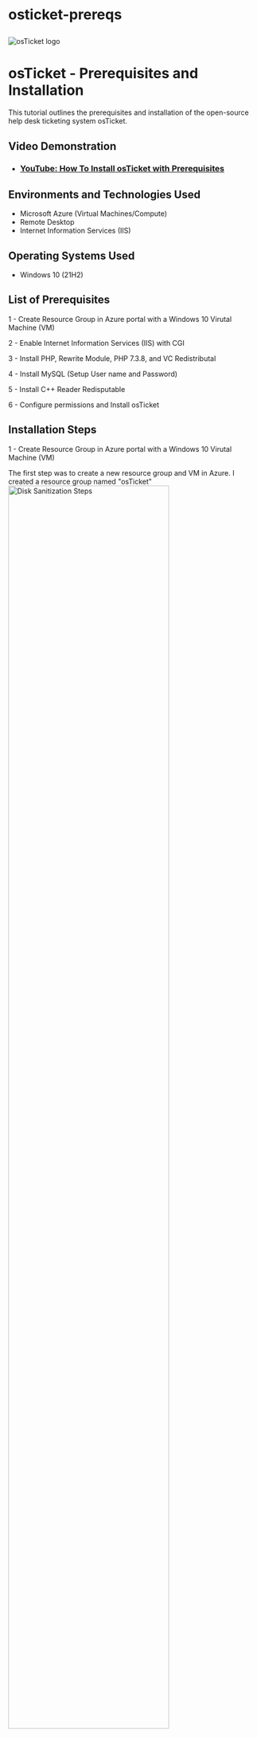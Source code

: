 # osticket-prereqs<p align="center">
<img src="https://i.imgur.com/Clzj7Xs.png" alt="osTicket logo"/>
</p>

<h1>osTicket - Prerequisites and Installation</h1>
This tutorial outlines the prerequisites and installation of the open-source help desk ticketing system osTicket.<br />


<h2>Video Demonstration</h2>

- ### [YouTube: How To Install osTicket with Prerequisites](https://www.youtube.com)

<h2>Environments and Technologies Used</h2>

- Microsoft Azure (Virtual Machines/Compute)
- Remote Desktop
- Internet Information Services (IIS)

<h2>Operating Systems Used </h2>

- Windows 10</b> (21H2)

<h2>List of Prerequisites</h2>

1 - Create Resource Group in Azure portal with a Windows 10 Virutal Machine (VM)

2 - Enable Internet Information Services (IIS) with CGI

3 - Install PHP, Rewrite Module, PHP 7.3.8, and VC Redistributal

4 - Install MySQL (Setup User name and Password)

5 - Install C++ Reader Redisputable

6 - Configure permissions and Install osTicket

<h2>Installation Steps</h2>

1 - Create Resource Group in Azure portal with a Windows 10 Virutal Machine (VM)
<p>
The first step was to create a new resource group and VM in Azure. I created a resource group named "osTicket"
<img src="https://i.imgur.com/YWUi4XM.png" height="80%" width="80%" alt="Disk Sanitization Steps"/>

Inside that resource group I created a Windows 10 VM and named it "VM-osTicket".
<img src="https://i.imgur.com/oY6Yx6Z.png" height="80%" width="80%" alt="Disk Sanitization Steps"/>
</p>
<br />

2 - Enable Internet Information Services (IIS) with CGI
<p>
Next, enabled IIS with CGI performing the following steps: open the Control Panel, select run, click Programs, click "turn windows features on or off"; then find "Internet Information Services", select it and expand it, expand "World Wide Web Services", expand "Application Development Features", find CGI and enable it, then click "OK".
<img src="https://i.imgur.com/h2ESx4C.png" height="80%" width="80%" alt="Disk Sanitization Steps"/>
</p>
<br />

3 - Install PHP, Rewrite Module, PHP 7.3.8, and VC Redistributal
First, install PHP Manager
<img src="https://i.imgur.com/5m28HN6.png" height="80%" width="80%" alt="Disk Sanitization Steps"/>

Next, install Rewrite Module
<img src="https://i.imgur.com/yklMBP4.png" height="80%" width="80%" alt="Disk Sanitization Steps"/> 
  
Then, install PHP 7.3.8  
<img src="https://i.imgur.com/umYHJxg.png" height="80%" width="80%" alt="Disk Sanitization Steps"/>
  
Finally, install VC Redistributal
<img src="https://i.imgur.com/NkKU8fA.png" height="80%" width="80%" alt="Disk Sanitization Steps"/>
</p>
<br />

4 - Install MySQL (Setup User name and Password)
<p>
Next, install MySQL.  Once downloaded, click next, select standard configuration, click next, create a password then click next, and finally click execute. A database is now installed on the VM, which is used for osTicket.
<img src="https://i.imgur.com/Y3HJ5AM.png" height="80%" width="80%" alt="Disk Sanitization Steps"/>
<img src="https://i.imgur.com/XxOjNbC.png" height="80%" width="80%" alt="Disk Sanitization Steps"/>
</p>
<br />
  
  
  
